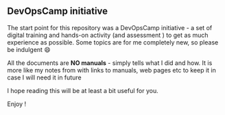 ## DevOpsCamp initiative

The start point for this repository was a DevOpsCamp initiative - a set of digital training and hands-on activity (and assessment ) to get as much experience as possible. Some topics are for me completely new, so please be indulgent :smile:

All the documents are **NO manuals** - simply tells what I did and how. It is more like my notes from with links to manuals, web pages etc to keep it in case I will need it in future

I hope reading this will be at least a bit useful for you.

Enjoy !